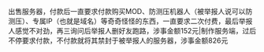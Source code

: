 出售服务器，付款后一直要求付款购买MOD、防测压机器人（被举报人说可以防测压）、专属IP（也就是域名）等奇奇怪怪的东西，一直要求二次付费，最后举报人感觉不对劲，再三询问后举报人删好友跑路，涉事金额152元|制作服务端，过后不停要求付款，不付款就将其禁封于被举报人的服务器，涉事金额826元